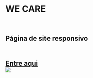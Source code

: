 <h1>WE CARE</h1>
<br>
<h2>Página de site responsivo<h2>
<br>
<a href="https://wellitonsansao07.github.io/PROJETO-WE-CARE-RESPONSIVO"/>Entre aqui</a>
<br>
<img src="https://github.com/wellitonsansao07/PROJETO-WE-CARE-RESPONSIVO/blob/main/assets/site-p%C3%A1gina-we-care.png?raw=true"/>
